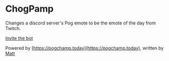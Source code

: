 # ChogPamp
Changes a discord server's Pog emote to be the emote of the day from Twitch.

[Invite the bot](https://discord.com/oauth2/authorize?client_id=798232614997590022&scope=bot&permissions=1073742848)

Powered by [https://pogchamp.today](https://pogchamp.today), written by [Matt](https://github.com/MattIPv4)
